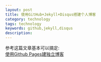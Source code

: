 ```yaml
---
layout: post
title: 使用GitHub+Jekyll+Disqus搭建个人博客
category: technology
tags: technology
keywords: github,jekyll,disqus
description:
---
```


参考这篇文章基本可以搞定:  
[使用Github Pages建独立博客](http://beiyuu.com/github-pages/)


